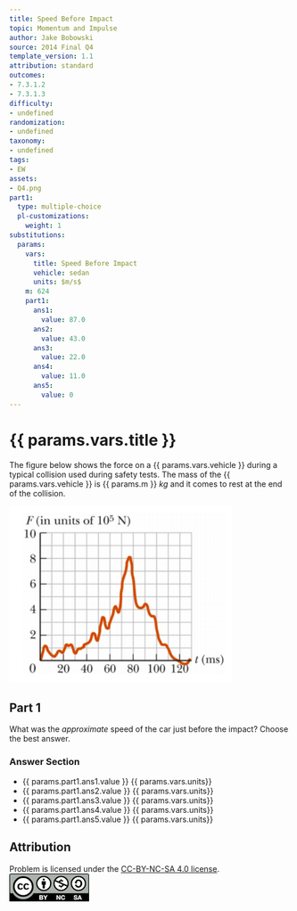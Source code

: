 ```yaml
---
title: Speed Before Impact
topic: Momentum and Impulse
author: Jake Bobowski
source: 2014 Final Q4
template_version: 1.1
attribution: standard
outcomes:
- 7.3.1.2
- 7.3.1.3
difficulty:
- undefined
randomization:
- undefined
taxonomy:
- undefined
tags:
- EW
assets:
- Q4.png
part1:
  type: multiple-choice
  pl-customizations:
    weight: 1
substitutions:
  params:
    vars:
      title: Speed Before Impact
      vehicle: sedan
      units: $m/s$
    m: 624
    part1:
      ans1:
        value: 87.0
      ans2:
        value: 43.0
      ans3:
        value: 22.0
      ans4:
        value: 11.0
      ans5:
        value: 0
---
```

# {{ params.vars.title }}
The figure below shows the force on a {{ params.vars.vehicle }} during a typical collision used during safety tests.
The mass of the {{ params.vars.vehicle }} is {{ params.m }} $kg$ and it comes to rest at the end of the collision.

<img src="Q4.png" alt= " A graph of force in the unit of 10 sub 5 newtons, and time in ms. The graph shows a grid of boxes covering the graph and a curve. There are approximately 27 boxes under the curve." width= 400>

## Part 1

What was the *approximate* speed of the car just before the impact? Choose the best answer.

### Answer Section

- {{ params.part1.ans1.value }} {{ params.vars.units}}
- {{ params.part1.ans2.value }} {{ params.vars.units}}
- {{ params.part1.ans3.value }} {{ params.vars.units}}
- {{ params.part1.ans4.value }} {{ params.vars.units}}
- {{ params.part1.ans5.value }} {{ params.vars.units}}

## Attribution

Problem is licensed under the [CC-BY-NC-SA 4.0 license](https://creativecommons.org/licenses/by-nc-sa/4.0/).<br> ![The Creative Commons 4.0 license requiring attribution-BY, non-commercial-NC, and share-alike-SA license.](https://raw.githubusercontent.com/firasm/bits/master/by-nc-sa.png)
